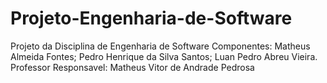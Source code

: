 # Projeto-Engenharia-de-Software
Projeto da Disciplina de Engenharia de Software
Componentes: Matheus Almeida Fontes; Pedro Henrique da Silva Santos; Luan Pedro Abreu Vieira.
Professor Responsavel: Matheus Vitor de Andrade Pedrosa

